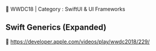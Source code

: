 

🍎 WWDC18 | Category : SwiftUI & UI Frameworks

Swift Generics (Expanded)
---
🔗 https://developer.apple.com/videos/play/wwdc2018/229/

